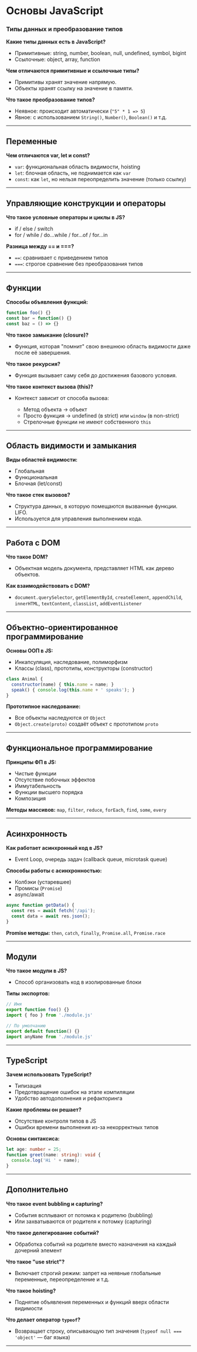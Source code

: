 # Основы JavaScript

### Типы данных и преобразование типов

**Какие типы данных есть в JavaScript?**

* Примитивные: string, number, boolean, null, undefined, symbol, bigint
* Ссылочные: object, array, function

**Чем отличаются примитивные и ссылочные типы?**

* Примитивы хранят значение напрямую.
* Объекты хранят ссылку на значение в памяти.

**Что такое преобразование типов?**

* Неявное: происходит автоматически (`"5" * 1 => 5`)
* Явное: с использованием `String()`, `Number()`, `Boolean()` и т.д.

---

## Переменные

**Чем отличаются var, let и const?**

* `var`: функциональная область видимости, hoisting
* `let`: блочная область, не поднимается как `var`
* `const`: как `let`, но нельзя переопределить значение (только ссылку)

---

## Управляющие конструкции и операторы

**Что такое условные операторы и циклы в JS?**

* if / else / switch
* for / while / do...while / for...of / for...in

**Разница между == и ===?**

* `==`: сравнивает с приведением типов
* `===`: строгое сравнение без преобразования типов

---

## Функции

**Способы объявления функций:**

```js
function foo() {}
const bar = function() {}
const baz = () => {}
```

**Что такое замыкание (closure)?**

* Функция, которая "помнит" свою внешнюю область видимости даже после её завершения.

**Что такое рекурсия?**

* Функция вызывает саму себя до достижения базового условия.

**Что такое контекст вызова (this)?**

* Контекст зависит от способа вызова:

  * Метод объекта → объект
  * Просто функция → undefined (в strict) или `window` (в non-strict)
  * Стрелочные функции не имеют собственного `this`

---

## Область видимости и замыкания

**Виды областей видимости:**

* Глобальная
* Функциональная
* Блочная (let/const)

**Что такое стек вызовов?**

* Структура данных, в которую помещаются вызванные функции. LIFO.
* Используется для управления выполнением кода.

---

## Работа с DOM

**Что такое DOM?**

* Объектная модель документа, представляет HTML как дерево объектов.

**Как взаимодействовать с DOM?**

* `document.querySelector`, `getElementById`, `createElement`, `appendChild`, `innerHTML`, `textContent`, `classList`, `addEventListener`

---

## Объектно-ориентированное программирование

**Основы ООП в JS:**

* Инкапсуляция, наследование, полиморфизм
* Классы (class), прототипы, конструкторы (constructor)

```js
class Animal {
  constructor(name) { this.name = name; }
  speak() { console.log(this.name + ' speaks'); }
}
```

**Прототипное наследование:**

* Все объекты наследуются от `Object`
* `Object.create(proto)` создаёт объект с прототипом `proto`

---

## Функциональное программирование

**Принципы ФП в JS:**

* Чистые функции
* Отсутствие побочных эффектов
* Иммутабельность
* Функции высшего порядка
* Композиция

**Методы массивов:** `map`, `filter`, `reduce`, `forEach`, `find`, `some`, `every`

---

## Асинхронность

**Как работает асинхронный код в JS?**

* Event Loop, очередь задач (callback queue, microtask queue)

**Способы работы с асинхронностью:**

* Колбэки (устаревшее)
* Промисы (`Promise`)
* async/await

```js
async function getData() {
  const res = await fetch('/api');
  const data = await res.json();
}
```

**Promise методы:** `then`, `catch`, `finally`, `Promise.all`, `Promise.race`

---

## Модули

**Что такое модули в JS?**

* Способ организовать код в изолированные блоки

**Типы экспортов:**

```js
// Имя
export function foo() {}
import { foo } from './module.js'

// По умолчанию
export default function() {}
import anyName from './module.js'
```

---

## TypeScript

**Зачем использовать TypeScript?**

* Типизация
* Предотвращение ошибок на этапе компиляции
* Удобство автодополнения и рефакторинга

**Какие проблемы он решает?**

* Отсутствие контроля типов в JS
* Ошибки времени выполнения из-за некорректных типов

**Основы синтаксиса:**

```ts
let age: number = 25;
function greet(name: string): void {
  console.log('Hi ' + name);
}
```

---

## Дополнительно

**Что такое event bubbling и capturing?**

* События всплывают от потомка к родителю (bubbling)
* Или захватываются от родителя к потомку (capturing)

**Что такое делегирование событий?**

* Обработка событий на родителе вместо назначения на каждый дочерний элемент

**Что такое "use strict"?**

* Включает строгий режим: запрет на неявные глобальные переменные, переопределение и т.д.

**Что такое hoisting?**

* Поднятие объявления переменных и функций вверх области видимости

**Что делает оператор ********`typeof`********?**

* Возвращает строку, описывающую тип значения (`typeof null === 'object'` — баг языка)

---
